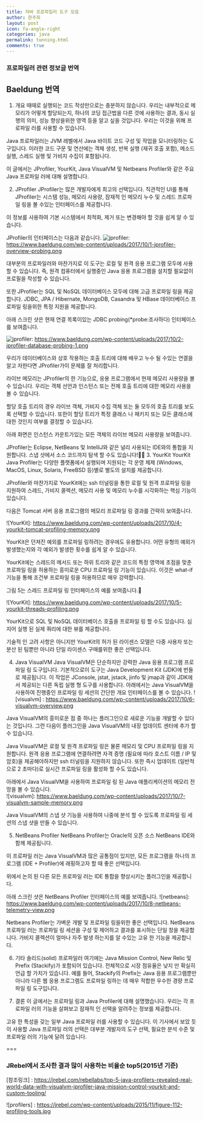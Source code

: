 ```yaml
---
title: 자바 프로파일러 도구 모음
author: 한주희
layout: post
icon: fa-angle-right
categories: java
permalink: tunning.html
comments: true
---
```


### 프로파일러 관련 정보글 번역  

## Baeldung 번역  
[참조 링크]: https://www.baeldung.com/java-profilers  
  
1. 개요
때때로 실행되는 코드 작성만으로는 충분하지 않습니다. 우리는 내부적으로 메모리가 어떻게 할당되는지, 하나의 코딩 접근법을 다른 것에 사용하는 결과, 동시 실행의 의미, 성능 향상을위한 영역 등을 알고 싶을 것입니다. 우리는 이것을 위해 프로파일 러를 사용할 수 있습니다.

Java 프로파일러는 JVM 레벨에서 Java 바이트 코드 구성 및 작업을 모니터링하는 도구입니다. 이러한 코드 구문 및 연산에는 객체 생성, 반복 실행 (재귀 호출 포함), 메소드 실행, 스레드 실행 및 가비지 수집이 포함됩니다.

이 글에서는 JProfiler, YourKit, Java VisualVM 및 Netbeans Profiler와 같은 주요 Java 프로파일 러에 대해 설명합니다.


2. JProfiler
JProfiler는 많은 개발자에게 최고의 선택입니다. 직관적인 UI를 통해 JProfiler는 시스템 성능, 메모리 사용량, 잠재적 인 메모리 누수 및 스레드 프로파일 링을 볼 수있는 인터페이스를 제공합니다.

이 정보를 사용하여 기본 시스템에서 최적화, 제거 또는 변경해야 할 것을 쉽게 알 수 있습니다.

JProfiler의 인터페이스는 다음과 같습니다.
![jprofiler]: https://www.baeldung.com/wp-content/uploads/2017/10/1-jprofiler-overview-probing.png  

대부분의 프로파일러와 마찬가지로 이 도구는 로컬 및 원격 응용 프로그램 모두에 사용할 수 있습니다. 즉, 원격 컴퓨터에서 실행중인 Java 응용 프로그램을 설치할 필요없이 프로필을 작성할 수 있습니다.

또한 JProfiler는 SQL 및 NoSQL 데이터베이스 모두에 대해 고급 프로파일 링을 제공합니다. JDBC, JPA / Hibernate, MongoDB, Casandra 및 HBase 데이터베이스 프로파일 링을위한 특정 지원을 제공합니다.

아래 스크린 샷은 현재 연결 목록이있는 JDBC probing(*probe:조사하다) 인터페이스를 보여줍니다.  

![jprofiler]: https://www.baeldung.com/wp-content/uploads/2017/10/2-jprofiler-database-probing-1.png  

우리가 데이터베이스와 상호 작용하는 호출 트리에 대해 배우고 누수 될 수있는 연결을 알고 자한다면 JProfiler가이 문제를 잘 처리합니다.

라이브 메모리는 JProfiler의 한 기능으로, 응용 프로그램에서 현재 메모리 사용량을 볼 수 있습니다. 우리는 객체 선언과 인스턴스 또는 전체 호출 트리에 대한 메모리 사용을 볼 수 있습니다.

할당 호출 트리의 경우 라이브 객체, 가비지 수집 객체 또는 둘 모두의 호출 트리를 보도록 선택할 수 있습니다. 또한이 할당 트리가 특정 클래스 나 패키지 또는 모든 클래스에 대한 것인지 여부를 결정할 수 있습니다.

아래 화면은 인스턴스 카운트가있는 모든 객체의 라이브 메모리 사용량을 보여줍니다.  

[jprofiler]: https://www.baeldung.com/wp-content/uploads/2017/10/3-jprofiler-live-memory.png  

JProfiler는 Eclipse, NetBeans 및 IntelliJ와 같은 널리 사용되는 IDE와의 통합을 지원합니다. 스냅 샷에서 소스 코드까지 탐색 할 수도 있습니다!
3. YourKit
YourKit Java Profiler는 다양한 플랫폼에서 실행되며 지원되는 각 운영 체제 (Windows, MacOS, Linux, Solaris, FreeBSD 등)별로 별도의 설치를 제공합니다.

JProfiler와 마찬가지로 YourKit에는 ssh 터널링을 통한 로컬 및 원격 프로파일 링을 지원하여 스레드, 가비지 콜렉션, 메모리 사용 및 메모리 누수를 시각화하는 핵심 기능이 있습니다.

다음은 Tomcat 서버 응용 프로그램의 메모리 프로파일 링 결과를 간략히 보여줍니다.

![YourKit]: https://www.baeldung.com/wp-content/uploads/2017/10/4-yourkit-tomcat-profiling-memory.png

YourKit은 던져진 예외를 프로파일 링하려는 경우에도 유용합니다. 어떤 유형의 예외가 발생했는지와 각 예외가 발생한 횟수를 쉽게 알 수 있습니다.

YourKit에는 스레드의 메서드 또는 하위 트리와 같은 코드의 특정 영역에 초점을 맞춘 프로파일 링을 허용하는 흥미로운 CPU 프로파일 링 기능이 있습니다. 이것은 what-if 기능을 통해 조건부 프로파일 링을 허용하므로 매우 강력합니다.

그림 5는 스레드 프로파일 링 인터페이스의 예를 보여줍니다.  

![YourKit]: https://www.baeldung.com/wp-content/uploads/2017/10/5-yourkit-threads-profiling.png  

YourKit으로 SQL 및 NoSQL 데이터베이스 호출을 프로파일 링 할 수도 있습니다. 심지어 실행 된 실제 쿼리에 대한 뷰를 제공합니다.

기술적 인 고려 사항은 아니지만 YourKit의 허가 된 라이센스 모델은 다중 사용자 또는 분산 된 팀뿐만 아니라 단일 라이센스 구매를위한 좋은 선택입니다.


4. Java VisualVM
Java VisualVM은 단순하지만 강력한 Java 응용 프로그램 프로파일 링 도구입니다. 기본적으로이 도구는 Java Development Kit (JDK)에 번들로 제공됩니다. 이 작업은 JConsole, jstat, jstack, jinfo 및 jmap과 같이 JDK에서 제공되는 다른 독립 실행 형 도구를 사용합니다.
아래에서는 Java VisualVM을 사용하여 진행중인 프로파일 링 세션의 간단한 개요 인터페이스를 볼 수 있습니다.
![visualvm] : https://www.baeldung.com/wp-content/uploads/2017/10/6-visualvm-overview.png

Java VisualVM의 흥미로운 점 중 하나는 플러그인으로 새로운 기능을 개발할 수 있다는 것입니다. 그런 다음이 플러그인을 Java VisualVM의 내장 업데이트 센터에 추가 할 수 있습니다.

Java VisualVM은 로컬 및 원격 프로파일 링은 물론 메모리 및 CPU 프로파일 링을 지원합니다. 원격 응용 프로그램에 연결하려면 자격 증명 (필요에 따라 호스트 이름 / IP 및 암호)을 제공해야하지만 ssh 터널링을 지원하지 않습니다. 또한 즉시 업데이트 (일반적으로 2 초마다)로 실시간 프로파일 링을 활성화 할 수도 있습니다.

아래에서 Java VisualVM을 사용하여 프로파일 링 된 Java 애플리케이션의 메모리 전망을 볼 수 있습니다.  
![visualvm]: https://www.baeldung.com/wp-content/uploads/2017/10/7-visualvm-sample-memory.png  

Java VisualVM의 스냅 샷 기능을 사용하여 나중에 분석 할 수 있도록 프로파일 링 세션의 스냅 샷을 만들 수 있습니다.

5. NetBeans Profiler
NetBeans Profiler는 Oracle의 오픈 소스 NetBeans IDE와 함께 제공됩니다.

이 프로파일 러는 Java VisualVM과 많은 공통점이 있지만, 모든 프로그램을 하나의 프로그램 (IDE + Profiler)에 래핑하고자 할 때 좋은 선택입니다.

위에서 논의 된 다른 모든 프로파일 러는 IDE 통합을 향상시키는 플러그인을 제공합니다.

아래 스크린 샷은 NetBeans Profiler 인터페이스의 예를 보여줍니다.
![netbeans]: https://www.baeldung.com/wp-content/uploads/2017/10/8-netbeans-telemetry-view.png  

Netbeans Profiler는 가벼운 개발 및 프로파일 링을위한 좋은 선택입니다. NetBeans 프로파일 러는 프로파일 링 세션을 구성 및 제어하고 결과를 표시하는 단일 창을 제공합니다. 가비지 콜렉션이 얼마나 자주 발생 하는지를 알 수있는 고유 한 기능을 제공합니다.

6. 기타 솔리드(solid) 프로파일러
여기에는 Java Mission Control, New Relic 및 Prefix (Stackify)가 포함되어 있습니다. 전체적으로 시장 점유율은 낮지 만 확실히 언급 할 가치가 있습니다. 예를 들어, Stackify의 Prefix는 Java 응용 프로그램뿐만 아니라 다른 웹 응용 프로그램도 프로파일 링하는 데 매우 적합한 우수한 경량 프로파일 링 도구입니다.

7. 결론
이 글에서는 프로파일 링과 Java Profiler에 대해 설명했습니다. 우리는 각 프로파일 러의 기능을 살펴보고 잠재적 인 선택을 알려주는 정보를 제공합니다.

고유 한 특성을 갖는 일부 Java 프로파일 러를 사용할 수 있습니다. 이 기사에서 보았 듯이 사용할 Java 프로파일 러의 선택은 대부분 개발자의 도구 선택, 필요한 분석 수준 및 프로파일 러의 기능에 달려 있습니다.

===
### JRebel에서 조사한 결과 많이 사용하는 비율순 top5(2015년 기준)

[참조링크] : https://jrebel.com/rebellabs/top-5-java-profilers-revealed-real-world-data-with-visualvm-jprofiler-java-mission-control-yourkit-and-custom-tooling/  

![profilers] : https://jrebel.com/wp-content/uploads/2015/11/figure-112-profiling-tools.jpg
